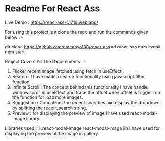 # Readme For React Ass


Live Demo : https://react-ass-c1719.web.app/


For using this project just clone the repo and run the commands given below : -  

git clone https://github.com/amitahya108/react-ass
cd react-ass
npm install
npm start


Project Covers All The Requirements : - 
1. Flicker recent image: fetched using fetch in useEffect .
2. Search : I have made a search functionality using javascript filter function.
3. Infinite Scroll : The concept behind this functionality I have handle window.scroll in useEffect and trace the offset when offset is trigger run the function for    load more images.
4. Suggestion : Concatenet the recent searches and display the dropdown by splitting the recent_search string.
5. Preview : for displaying the preview of image I have used react-modal-image library.



Libraries used : 
 1 .react-modal-image
    react-modal-image lib I have used for displaying the preview of the image in gallery.
    
    
    





